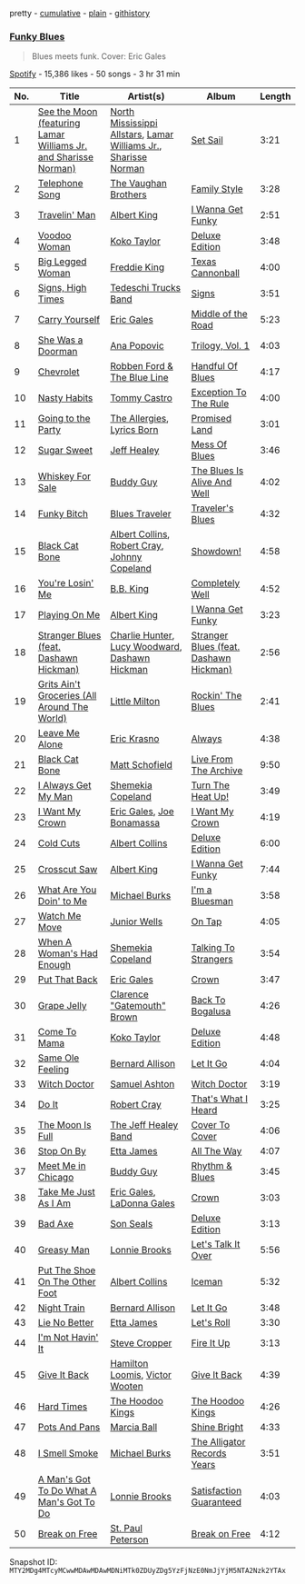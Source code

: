 pretty - [cumulative](/playlists/cumulative/37i9dQZF1DWSTsQCBPjpyc.md) - [plain](/playlists/plain/37i9dQZF1DWSTsQCBPjpyc) - [githistory](https://github.githistory.xyz/mackorone/spotify-playlist-archive/blob/main/playlists/plain/37i9dQZF1DWSTsQCBPjpyc)

### [Funky Blues](https://open.spotify.com/playlist/37i9dQZF1DWSTsQCBPjpyc)

> Blues meets funk\. Cover: Eric Gales

[Spotify](https://open.spotify.com/user/spotify) - 15,386 likes - 50 songs - 3 hr 31 min

| No. | Title | Artist(s) | Album | Length |
|---|---|---|---|---|
| 1 | [See the Moon \(featuring Lamar Williams Jr\. and Sharisse Norman\)](https://open.spotify.com/track/6XYkGbWTkF3IUThub6DVfh) | [North Mississippi Allstars](https://open.spotify.com/artist/714osTgzZrkyf3SGjggpfY), [Lamar Williams Jr.](https://open.spotify.com/artist/1ArGVCjCLeHMHzUK4MUkD4), [Sharisse Norman](https://open.spotify.com/artist/6PvWgYjRE5t62DQFGc9diL) | [Set Sail](https://open.spotify.com/album/12psJfvIqIEwGY6JNuQMzF) | 3:21 |
| 2 | [Telephone Song](https://open.spotify.com/track/3hGsDRUzPgXMDSRZzgXkhS) | [The Vaughan Brothers](https://open.spotify.com/artist/2mwN5WQ1mAhOibFEbfFfsG) | [Family Style](https://open.spotify.com/album/1NpSBYjQQK5zJHBAS9SxsL) | 3:28 |
| 3 | [Travelin' Man](https://open.spotify.com/track/2SXScqW8fvm22mCNtQktME) | [Albert King](https://open.spotify.com/artist/5aygfDCEaX5KTZOxSCpT9o) | [I Wanna Get Funky](https://open.spotify.com/album/6046X2I4SRTkO4BY14PGG6) | 2:51 |
| 4 | [Voodoo Woman](https://open.spotify.com/track/0nko6BnrANIqS303Ynl53p) | [Koko Taylor](https://open.spotify.com/artist/04qIJRFjTmvW5I1DMyGE1R) | [Deluxe Edition](https://open.spotify.com/album/0Jvj3KAEiuS4bAFiPmiNFH) | 3:48 |
| 5 | [Big Legged Woman](https://open.spotify.com/track/37RtOpFMu0i0wzjtK7c1bn) | [Freddie King](https://open.spotify.com/artist/5dCuFngSPyOOnTAvrC7v2s) | [Texas Cannonball](https://open.spotify.com/album/59wGnewkXsHCgDahKUPBqu) | 4:00 |
| 6 | [Signs, High Times](https://open.spotify.com/track/2ugzSmr5FKy9AwBmTUkEiT) | [Tedeschi Trucks Band](https://open.spotify.com/artist/2gFsmDBM0hkoZPmrO5EdyO) | [Signs](https://open.spotify.com/album/2SWcIu27vvZHPxEHU3FDck) | 3:51 |
| 7 | [Carry Yourself](https://open.spotify.com/track/3mAiFmSq6tsZGBAZlpps4H) | [Eric Gales](https://open.spotify.com/artist/3x8RBu8okCCBLi5vnY4UyV) | [Middle of the Road](https://open.spotify.com/album/7egwxXjYLZsui8rZb5cUFL) | 5:23 |
| 8 | [She Was a Doorman](https://open.spotify.com/track/1CgGro1rXhkxs7LviofPyT) | [Ana Popovic](https://open.spotify.com/artist/5kPUAJihniO5WfEfbOCjLf) | [Trilogy, Vol\. 1](https://open.spotify.com/album/7M78ou62qwyei46ZvdPorP) | 4:03 |
| 9 | [Chevrolet](https://open.spotify.com/track/3wFhY7dmKE6hrEJfFLFavB) | [Robben Ford & The Blue Line](https://open.spotify.com/artist/0ndEfvEueBLBro612yCKwV) | [Handful Of Blues](https://open.spotify.com/album/5ENJwOTo3xFZ7vkXg8X4er) | 4:17 |
| 10 | [Nasty Habits](https://open.spotify.com/track/2psM3gc6ZkCyTZdZHzqcmV) | [Tommy Castro](https://open.spotify.com/artist/3qcmjQYtotraA2JrvN8165) | [Exception To The Rule](https://open.spotify.com/album/5FxJK4mJFKdK9u9sCJG19b) | 4:00 |
| 11 | [Going to the Party](https://open.spotify.com/track/3NNMGuWv9mKJLU1ETp0BBR) | [The Allergies](https://open.spotify.com/artist/2v2cdjqYIpT8ZBpflNTttY), [Lyrics Born](https://open.spotify.com/artist/3X3DHASP1G1waqVoEDWMHr) | [Promised Land](https://open.spotify.com/album/0ub6jfYlVosHPqpgaR2iXU) | 3:01 |
| 12 | [Sugar Sweet](https://open.spotify.com/track/13cYITViVXDJ9PQv7YqJPM) | [Jeff Healey](https://open.spotify.com/artist/4SsLXt0cHcVRhHzxXa8Wnx) | [Mess Of Blues](https://open.spotify.com/album/6KopMX1sqafvcQVLtOpnw6) | 3:46 |
| 13 | [Whiskey For Sale](https://open.spotify.com/track/1zzQeiehbYBPf6MmaM4Cli) | [Buddy Guy](https://open.spotify.com/artist/2gCsNOpiBaMNh20jQ5prf0) | [The Blues Is Alive And Well](https://open.spotify.com/album/425gWaQU4t3KOvcM7z3VGk) | 4:02 |
| 14 | [Funky Bitch](https://open.spotify.com/track/2YYFIVPhSTE4gCF7slbtDh) | [Blues Traveler](https://open.spotify.com/artist/3pHeBYl1yujXcZqqfF1UyQ) | [Traveler's Blues](https://open.spotify.com/album/4qZssWithmdjNIlbve7XJ3) | 4:32 |
| 15 | [Black Cat Bone](https://open.spotify.com/track/1ici7lPp7HXKhkzQoDUNY0) | [Albert Collins](https://open.spotify.com/artist/1uFixbBAduJkFAeRKznkvW), [Robert Cray](https://open.spotify.com/artist/6eMlKSBFAoXVJLoeHmwKEj), [Johnny Copeland](https://open.spotify.com/artist/641QgCXSYTbRm9kigj0ABL) | [Showdown!](https://open.spotify.com/album/0fb0KsRXugaItlrVFVRnUi) | 4:58 |
| 16 | [You're Losin' Me](https://open.spotify.com/track/0DID8Ir6yeko5KoXCXwOnL) | [B.B\. King](https://open.spotify.com/artist/5xLSa7l4IV1gsQfhAMvl0U) | [Completely Well](https://open.spotify.com/album/7gzkgAWjOjEf5o6sIvBvT1) | 4:52 |
| 17 | [Playing On Me](https://open.spotify.com/track/1iLqQUd6H6qN0FzKxDYXaf) | [Albert King](https://open.spotify.com/artist/5aygfDCEaX5KTZOxSCpT9o) | [I Wanna Get Funky](https://open.spotify.com/album/6046X2I4SRTkO4BY14PGG6) | 3:23 |
| 18 | [Stranger Blues \(feat\. Dashawn Hickman\)](https://open.spotify.com/track/6oHfxmYHneus7uI1iAZlwb) | [Charlie Hunter](https://open.spotify.com/artist/0si9BxvM2C33fAIkr1pgUc), [Lucy Woodward](https://open.spotify.com/artist/1hQaXAeGO0y6sQYLqdfErE), [Dashawn Hickman](https://open.spotify.com/artist/73bkH6RCIOB2BAD1RWVTBY) | [Stranger Blues \(feat\. Dashawn Hickman\)](https://open.spotify.com/album/7AJbYy5GiP9z3mGX9085tO) | 2:56 |
| 19 | [Grits Ain't Groceries \(All Around The World\)](https://open.spotify.com/track/6SXpeLiRALz6OlaaTLGEqj) | [Little Milton](https://open.spotify.com/artist/0MPtuQaV2GiRdLjAkPOaan) | [Rockin' The Blues](https://open.spotify.com/album/4jA0QvDt94H22KfLsEjELk) | 2:41 |
| 20 | [Leave Me Alone](https://open.spotify.com/track/20zYmG4UrXddZVz7enehdp) | [Eric Krasno](https://open.spotify.com/artist/6tQIsqw6DrDfdoPwOrOD6k) | [Always](https://open.spotify.com/album/2jbjjXR9ih6IfAHc387Kra) | 4:38 |
| 21 | [Black Cat Bone](https://open.spotify.com/track/2gYivJOIcjugPaCvrNBr9g) | [Matt Schofield](https://open.spotify.com/artist/2X84rq2QtQimpEoY6Ms7JE) | [Live From The Archive](https://open.spotify.com/album/4RbQ9bMWVgaPj8X5nHDnOD) | 9:50 |
| 22 | [I Always Get My Man](https://open.spotify.com/track/4xgmjrBK2hgfwZJm44BlK3) | [Shemekia Copeland](https://open.spotify.com/artist/4CNjyWtO59j6Ih6S0n73ee) | [Turn The Heat Up!](https://open.spotify.com/album/3OluM5Un09XiWdyrjwtAOX) | 3:49 |
| 23 | [I Want My Crown](https://open.spotify.com/track/2a1BbbIpOE0YBxLgejQNDU) | [Eric Gales](https://open.spotify.com/artist/3x8RBu8okCCBLi5vnY4UyV), [Joe Bonamassa](https://open.spotify.com/artist/2SNzxY1OsSCHBLVi77mpPQ) | [I Want My Crown](https://open.spotify.com/album/5aBZChPvzX0D1LJluxXd6y) | 4:19 |
| 24 | [Cold Cuts](https://open.spotify.com/track/1kqd9zoyn4sBPzmI9f8BP8) | [Albert Collins](https://open.spotify.com/artist/1uFixbBAduJkFAeRKznkvW) | [Deluxe Edition](https://open.spotify.com/album/3MSyCHOkBoZQT2byE3vprN) | 6:00 |
| 25 | [Crosscut Saw](https://open.spotify.com/track/3YHEwYxevWWe4Agis11Gnf) | [Albert King](https://open.spotify.com/artist/5aygfDCEaX5KTZOxSCpT9o) | [I Wanna Get Funky](https://open.spotify.com/album/6046X2I4SRTkO4BY14PGG6) | 7:44 |
| 26 | [What Are You Doin' to Me](https://open.spotify.com/track/4QfqueHQZPCKo0ndzDD7bz) | [Michael Burks](https://open.spotify.com/artist/19YeucN49a9jRiTyseG6a6) | [I'm a Bluesman](https://open.spotify.com/album/3w37tUJZ2IFUANBIxRMiuv) | 3:58 |
| 27 | [Watch Me Move](https://open.spotify.com/track/4UPOf0qg0qY2tw6cMSF04r) | [Junior Wells](https://open.spotify.com/artist/78CBFzwo7wwNaaTYVP5btK) | [On Tap](https://open.spotify.com/album/5SBCzYVKKttcMOu5m2FN7C) | 4:05 |
| 28 | [When A Woman's Had Enough](https://open.spotify.com/track/6BouDfZTJhdO9E0RnwyvV0) | [Shemekia Copeland](https://open.spotify.com/artist/4CNjyWtO59j6Ih6S0n73ee) | [Talking To Strangers](https://open.spotify.com/album/1BRAG9BQ8m0r61bGfQElaK) | 3:54 |
| 29 | [Put That Back](https://open.spotify.com/track/68c1MV92ptINojyzzheUJu) | [Eric Gales](https://open.spotify.com/artist/3x8RBu8okCCBLi5vnY4UyV) | [Crown](https://open.spotify.com/album/0Ckul9E2gtpvm9RpXrp54i) | 3:47 |
| 30 | [Grape Jelly](https://open.spotify.com/track/4PW5Z078Y99stLoNZCdc5S) | [Clarence "Gatemouth" Brown](https://open.spotify.com/artist/4aoS04mCVj1CMam1LiHngo) | [Back To Bogalusa](https://open.spotify.com/album/338i3gC2OyktzSFu4vFcc0) | 4:26 |
| 31 | [Come To Mama](https://open.spotify.com/track/3j3pLudjSCN0kaXH0YCps8) | [Koko Taylor](https://open.spotify.com/artist/04qIJRFjTmvW5I1DMyGE1R) | [Deluxe Edition](https://open.spotify.com/album/0Jvj3KAEiuS4bAFiPmiNFH) | 4:48 |
| 32 | [Same Ole Feeling](https://open.spotify.com/track/6SeaebjgIWeOe8hhEOmgdR) | [Bernard Allison](https://open.spotify.com/artist/0oLmGtqMpKAAVNJyJ71AcI) | [Let It Go](https://open.spotify.com/album/6iMMxMoKbZbW2jcE8J3udJ) | 4:04 |
| 33 | [Witch Doctor](https://open.spotify.com/track/38T1WjiuU3ZZwHOCBHpfZ2) | [Samuel Ashton](https://open.spotify.com/artist/5en6zJOqyjNe9djR5UVcpz) | [Witch Doctor](https://open.spotify.com/album/0VwqogF4FSDwJf0hLSIpwJ) | 3:19 |
| 34 | [Do It](https://open.spotify.com/track/5Pj5FDwnQkGzd3iDYxeaLW) | [Robert Cray](https://open.spotify.com/artist/6eMlKSBFAoXVJLoeHmwKEj) | [That's What I Heard](https://open.spotify.com/album/5MHALMDVXq4S7Ad6pNVl8I) | 3:25 |
| 35 | [The Moon Is Full](https://open.spotify.com/track/7pk8ZJ45YhxPtaAiglHniu) | [The Jeff Healey Band](https://open.spotify.com/artist/3d2hJTVTwo08F9b0ZFQukJ) | [Cover To Cover](https://open.spotify.com/album/6brfMrKnGoGFF1AtB7TTS5) | 4:06 |
| 36 | [Stop On By](https://open.spotify.com/track/3nqj5Fx7sbZBkTIuCoRjGN) | [Etta James](https://open.spotify.com/artist/0iOVhN3tnSvgDbcg25JoJb) | [All The Way](https://open.spotify.com/album/7EVdCFnjNzPlPBWI89YtGs) | 4:07 |
| 37 | [Meet Me in Chicago](https://open.spotify.com/track/35sEYu9d2rT5BPLiOiMYob) | [Buddy Guy](https://open.spotify.com/artist/2gCsNOpiBaMNh20jQ5prf0) | [Rhythm & Blues](https://open.spotify.com/album/5IyOwYWSw2m1mwD4OEpFeM) | 3:45 |
| 38 | [Take Me Just As I Am](https://open.spotify.com/track/2BR8UJjWRQBAuvBFUqInok) | [Eric Gales](https://open.spotify.com/artist/3x8RBu8okCCBLi5vnY4UyV), [LaDonna Gales](https://open.spotify.com/artist/5qolIJGqHqYn1a1igndmgV) | [Crown](https://open.spotify.com/album/0Ckul9E2gtpvm9RpXrp54i) | 3:03 |
| 39 | [Bad Axe](https://open.spotify.com/track/1HZ2vpt77v6yycE41O1jV6) | [Son Seals](https://open.spotify.com/artist/0phMS1UDPTZlxuEnarDUKt) | [Deluxe Edition](https://open.spotify.com/album/3koZiy03TZtXMIdhIX3OfL) | 3:13 |
| 40 | [Greasy Man](https://open.spotify.com/track/2Izextri7Ho1xu0mvVZcpI) | [Lonnie Brooks](https://open.spotify.com/artist/56tyBq8Ta1BdSTBs0gGhog) | [Let's Talk It Over](https://open.spotify.com/album/2rwVXn5G7TueG7w3wyQXZ8) | 5:56 |
| 41 | [Put The Shoe On The Other Foot](https://open.spotify.com/track/19maOy2xgQP0FxuWqsey2n) | [Albert Collins](https://open.spotify.com/artist/1uFixbBAduJkFAeRKznkvW) | [Iceman](https://open.spotify.com/album/5TwWjSByMhcsb7tYFkQ1el) | 5:32 |
| 42 | [Night Train](https://open.spotify.com/track/3qdcSUX3d8iG6K3zyyR5ny) | [Bernard Allison](https://open.spotify.com/artist/0oLmGtqMpKAAVNJyJ71AcI) | [Let It Go](https://open.spotify.com/album/6iMMxMoKbZbW2jcE8J3udJ) | 3:48 |
| 43 | [Lie No Better](https://open.spotify.com/track/4RTn8aGxp5qNCTVgjLeaco) | [Etta James](https://open.spotify.com/artist/0iOVhN3tnSvgDbcg25JoJb) | [Let's Roll](https://open.spotify.com/album/58JJWoAHtiThhhF3F2ZM0Z) | 3:30 |
| 44 | [I'm Not Havin' It](https://open.spotify.com/track/3ufdOA1Ypl0DwCIcWqLOJl) | [Steve Cropper](https://open.spotify.com/artist/1gLCO8HDtmhp1eWmGcPl8S) | [Fire It Up](https://open.spotify.com/album/4Xsv6JN4IqEz3rXfPCBAkn) | 3:13 |
| 45 | [Give It Back](https://open.spotify.com/track/2gvv5ad4yRlJd9UqRgHGn8) | [Hamilton Loomis](https://open.spotify.com/artist/4LSgIUOMJoKu4Egt0F6JML), [Victor Wooten](https://open.spotify.com/artist/2STVYmc2T02GlvvWZl7umj) | [Give It Back](https://open.spotify.com/album/4jUaphuhb3mO9p6wJG5MML) | 4:39 |
| 46 | [Hard Times](https://open.spotify.com/track/6fCbc4NrOEU96KtdPTupuS) | [The Hoodoo Kings](https://open.spotify.com/artist/3mFAzD0HSWZP9WE59ftBQR) | [The Hoodoo Kings](https://open.spotify.com/album/03LrKTthrYgqSr7jC6VpFz) | 4:26 |
| 47 | [Pots And Pans](https://open.spotify.com/track/2P9jpTryQV7mu7ufOryj59) | [Marcia Ball](https://open.spotify.com/artist/0kK3ZgTw6mvlYgekz4xf18) | [Shine Bright](https://open.spotify.com/album/5yP8HnU8eGBDjRN6GxOgVh) | 4:33 |
| 48 | [I Smell Smoke](https://open.spotify.com/track/4ihshArvoPJsADnFAg889U) | [Michael Burks](https://open.spotify.com/artist/19YeucN49a9jRiTyseG6a6) | [The Alligator Records Years](https://open.spotify.com/album/6nOsfFBRnpQovp3zndKuzl) | 3:51 |
| 49 | [A Man's Got To Do What A Man's Got To Do](https://open.spotify.com/track/3etugzuGvG8rOYzKINcBZR) | [Lonnie Brooks](https://open.spotify.com/artist/56tyBq8Ta1BdSTBs0gGhog) | [Satisfaction Guaranteed](https://open.spotify.com/album/6ahYoElwPwWuaPEY75Gd6O) | 4:03 |
| 50 | [Break on Free](https://open.spotify.com/track/3bgTnGXXofWoZG4Vf1bgwX) | [St\. Paul Peterson](https://open.spotify.com/artist/6oFjk6cifvMQN7Gl4hPcva) | [Break on Free](https://open.spotify.com/album/4fYRseEdyv48HevS4XnNtM) | 4:12 |

Snapshot ID: `MTY2MDg4MTcyMCwwMDAwMDAwMDNiMTk0ZDUyZDg5YzFjNzE0NmJjYjM5NTA2Nzk2YTAx`
